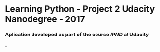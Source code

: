 # Learning Python - Project 2 Udacity Nanodegree - 2017

### Aplication developed as part of the course _IPND_ at Udacity

_


